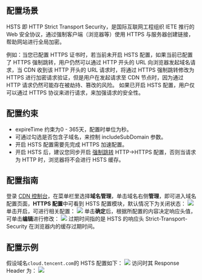
## 配置场景

HSTS 即 HTTP Strict Transport Security，是国际互联网工程组织 IETE 推行的 Web 安全协议，通过强制客户端（浏览器等）使用 HTTPS 与服务器创建链接，帮助网站进行全局加密。

例如：当您已配置 HTTPS 证书时，若当前未开启 HSTS 配置，如果当前已配置了 HTTPS 强制跳转，用户仍然可以通过 HTTP 开头的 URL 向浏览器发起域名请求，当 CDN 收到该 HTTP 开头的 URL 请求时，将通过 HTTPS 强制跳转修改为 HTTPS 进行加密请求验证，但是用户在发起请求至 CDN 节点时，因为通过 HTTP 请求仍然可能存在被劫持、篡改的风险。 如果已开启 HSTS 配置，用户仅可以通过 HTTPS 协议来进行请求，来加强请求的安全性。

## 配置约束

- expireTime 约束为0 - 365天，配置时单位为秒。
- 可通过勾选是否包含子域名，来控制 includeSubDomain 参数。
- 开启 HSTS 配置需要先完成 HTTPS 加速配置。
- 开启 HSTS 后，建议您同步开启 [强制跳转](https://cloud.tencent.com/document/product/228/41688) HTTP->HTTPS 配置，否则当请求为 HTTP 时，浏览器将不会进行 HSTS 缓存。

## 配置指南

登录 [CDN 控制台](https://console.cloud.tencent.com/cdn)，在菜单栏里选择**域名管理**，单击域名右侧**管理**，即可进入域名配置页面，**HTTPS 配置**中可看到 HSTS 配置模块，默认情况下为关闭状态：
![](https://main.qcloudimg.com/raw/f9c2e5d2796fc254ae316bd560bcf2c3.png)
单击开启，可进行相关配置：
![](https://main.qcloudimg.com/raw/cdcc8afd16cb9fe284eb307db8022fa7.png)
单击**确定**后，根据所配置的内容决定响应头值，可单击**编辑**进行修改：
![](https://main.qcloudimg.com/raw/4c6fbedf2f0f7b40cccc8a094af5bca3.png)
过期时间指的是 HSTS 的响应头 Strict-Transport-Security 在浏览器内的缓存过期时间。
## 配置示例

假设域名`cloud.tencent.com`的 HSTS 配置如下：
![](https://main.qcloudimg.com/raw/4c6fbedf2f0f7b40cccc8a094af5bca3.png)
访问时其 Response Header 为：
![](https://main.qcloudimg.com/raw/910e57e5abdedba4a33b4e4748a81318.png)

